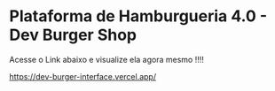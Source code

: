 # Plataforma de Hamburgueria 4.0 - Dev Burger Shop

Acesse o Link abaixo e visualize ela agora mesmo !!!!

https://dev-burger-interface.vercel.app/



